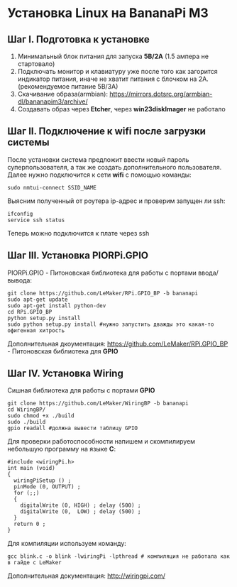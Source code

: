 # Установка Linux на BananaPi M3

## Шаг I. Подготовка к установке
1. Минимальный блок питания для запуска **5B/2A** (1.5 ампера не стартовало)
2. Подключать монитор и клавиатуру уже после того как загорится индикатор питания, иначе не хватит питания с блочком на 2А.(рекомендуемое питание 5В/3А)
3. Скачивание образа(armbian): https://mirrors.dotsrc.org/armbian-dl/bananapim3/archive/
4. Создавать образ через **Etcher**, через **win23diskImager** не работало

## Шаг II. Подключение к wifi после загрузки системы
После установки система предложит ввести новый пароль суперпользователя, а так же создать дополнительного пользователя. Далее нужно подключится к сети **wifi** с помощью команды:

```
sudo nmtui-connect SSID_NAME
```

Выясним полученный от роутера ip-адрес и проверим запущен ли ssh:

```
ifconfig
service ssh status
```

Теперь можно подключится к плате через ssh

## Шаг III. Установка PIORPi.GPIO
PIORPi.GPIO - Питоновская библиотека для работы с портами ввода/вывода:

```
git clone https://github.com/LeMaker/RPi.GPIO_BP -b bananapi
sudo apt-get update
sudo apt-get install python-dev
cd RPi.GPIO_BP
python setup.py install    
sudo python setup.py install #нужно запустить дважды это какая-то офигенная хитрость
```
Дополнительная дкоументация: https://github.com/LeMaker/RPi.GPIO_BP - Питоновская библиотека для **GPIO**

## Шаг IV. Установка Wiring

Сишная библиотека для работы с портами **GPIO**

```
git clone https://github.com/LeMaker/WiringBP -b bananapi
cd WiringBP/
sudo chmod +x ./build
sudo ./build
gpio readall #должна вывести таблицу GPIO
```

Для проверки работоспособности напишем и скомпилируем небольшую программу на языке **C**:

```
#include <wiringPi.h>
int main (void)
{
  wiringPiSetup () ;
  pinMode (0, OUTPUT) ;
  for (;;)
  {
    digitalWrite (0, HIGH) ; delay (500) ;
    digitalWrite (0,  LOW) ; delay (500) ;
  }
  return 0 ;
}
```

Для компиляции используем команду:

```
gcc blink.c -o blink -lwiringPi -lpthread # компиляция не работала как в гайде с LeMaker
```

Дополнительная документация: http://wiringpi.com/




